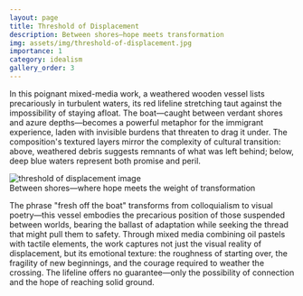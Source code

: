 ```yaml
---
layout: page
title: Threshold of Displacement
description: Between shores—hope meets transformation
img: assets/img/threshold-of-displacement.jpg
importance: 1
category: idealism
gallery_order: 3
---
```

In this poignant mixed-media work, a weathered wooden vessel lists precariously in turbulent waters, its red lifeline stretching taut against the impossibility of staying afloat. The boat—caught between verdant shores and azure depths—becomes a powerful metaphor for the immigrant experience, laden with invisible burdens that threaten to drag it under. The composition's textured layers mirror the complexity of cultural transition: above, weathered debris suggests remnants of what was left behind; below, deep blue waters represent both promise and peril.

<div class="row">
    <div class="col-sm mt-3 mt-md-0">
        <img src="{{ '/assets/img/threshold-of-displacement.jpg' | relative_url }}" alt="threshold of displacement image" class="img-fluid rounded z-depth-1">
    </div>
</div>
<div class="caption">
    Between shores—where hope meets the weight of transformation
</div>

The phrase "fresh off the boat" transforms from colloquialism to visual poetry—this vessel embodies the precarious position of those suspended between worlds, bearing the ballast of adaptation while seeking the thread that might pull them to safety. Through mixed media combining oil pastels with tactile elements, the work captures not just the visual reality of displacement, but its emotional texture: the roughness of starting over, the fragility of new beginnings, and the courage required to weather the crossing. The lifeline offers no guarantee—only the possibility of connection and the hope of reaching solid ground.
